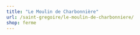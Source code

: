 ```yaml
---
title: "Le Moulin de Charbonnière"
url: /saint-gregoire/le-moulin-de-charbonniere/
shop: ferme
---
```

